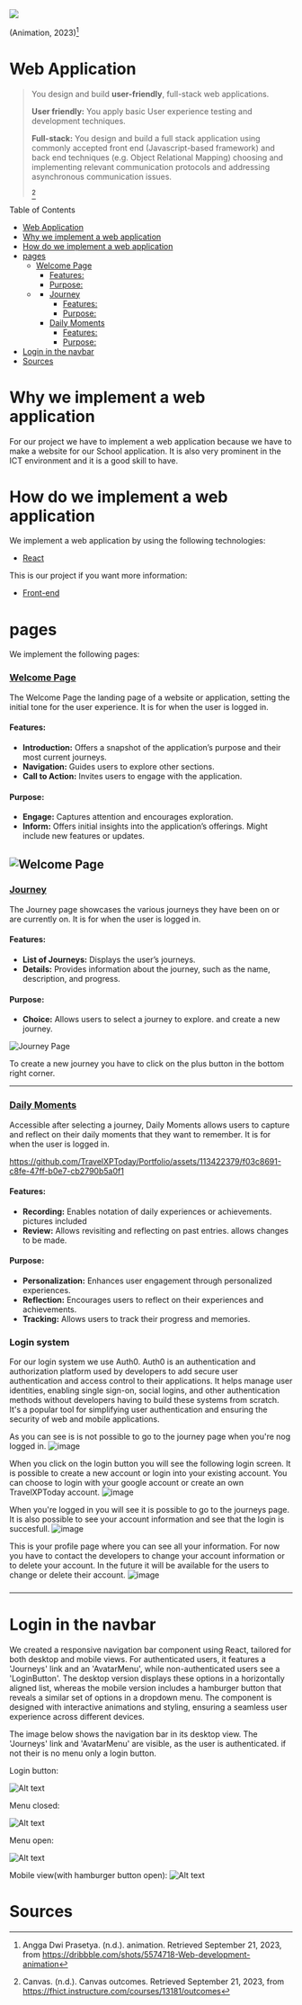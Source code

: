 
<img src="https://cdn.dribbble.com/users/2069402/screenshots/5574718/media/8c5a6ae295d7b6e73adaa9ae68b3b8fd.gif">

(Animation, 2023)[^2]
# Web Application
> You design and build **user-friendly**, full-stack web applications.
>
> **User friendly:** 	You apply basic User experience testing and development techniques.
> 
>**Full-stack:**
 You design and build a full stack application using commonly accepted front end (Javascript-based framework) and back end techniques (e.g. Object Relational Mapping) choosing and implementing relevant communication protocols and addressing asynchronous communication issues.
>
>[^1]

Table of Contents

- [Web Application](#web-application)
- [Why we implement a web application](#why-we-implement-a-web-application)
- [How do we implement a web application](#how-do-we-implement-a-web-application)
- [pages](#pages)
    - [Welcome Page](#welcome-page)
      - [Features:](#features)
      - [Purpose:](#purpose)
  - [](#)
    - [Journey](#journey)
      - [Features:](#features-1)
      - [Purpose:](#purpose-1)
    - [Daily Moments](#daily-moments)
      - [Features:](#features-2)
      - [Purpose:](#purpose-2)
- [Login in the navbar](#login-in-the-navbar)
- [Sources](#sources)


# Why we implement a web application

For our project we have to implement a web application because we have to make a website for our School application. It is also very prominent in the ICT environment and it is a good skill to have.

# How do we implement a web application

We implement a web application by using the following technologies:
- [React](https://reactjs.org/)

This is our project if you want more information:
- [Front-end](https://github.com/TravelXPToday/Frontend)

# pages

We implement the following pages:


### [Welcome Page](https://frontend-puce-one-25.vercel.app)
The Welcome Page  the landing page of a website or application, setting the initial tone for the user experience. It is for when the user is logged in.

#### Features:
- **Introduction:** Offers a snapshot of the application’s purpose and their most current journeys.
- **Navigation:** Guides users to explore other sections.
- **Call to Action:** Invites users to engage with the application. 
  


#### Purpose:
- **Engage:** Captures attention and encourages exploration.
- **Inform:** Offers initial insights into the application’s offerings. Might include new features or updates.

![Welcome Page](.../../../Images/Requirements-Design/Homescreen_Prototype.png)
---

### [Journey](https://frontend-puce-one-25.vercel.app/journey)
The Journey page showcases the various journeys they have been on or are currently on. It is for when the user is logged in.

#### Features:
- **List of Journeys:** Displays the user’s journeys.
- **Details:** Provides information about the journey, such as the name, description, and progress.

#### Purpose:
- **Choice:** Allows users to select a journey to explore. and create a new journey.

![Journey Page](.../../../Images/Requirements-Design/AllJourneys_Prototype.png)

To create a new journey you have to click on the plus button in the bottom right corner.

---

###  [Daily Moments](https://frontend-puce-one-25.vercel.app/journey)
Accessible after selecting a journey, Daily Moments allows users to capture and reflect on their daily moments that they want to remember. It is for when the user is logged in.


https://github.com/TravelXPToday/Portfolio/assets/113422379/f03c8691-c8fe-47ff-b0e7-cb2790b5a0f1


#### Features:
- **Recording:** Enables notation of daily experiences or achievements. pictures included
- **Review:** Allows revisiting and reflecting on past entries. allows changes to be made.

#### Purpose:
- **Personalization:** Enhances user engagement through personalized experiences.
- **Reflection:** Encourages users to reflect on their experiences and achievements.
- **Tracking:** Allows users to track their progress and memories.

### Login system

For our login system we use Auth0. Auth0 is an authentication and authorization platform used by developers to add secure user authentication and access control to their applications. It helps manage user identities, enabling single sign-on, social logins, and other authentication methods without developers having to build these systems from scratch. It's a popular tool for simplifying user authentication and ensuring the security of web and mobile applications.

As you can see is is not possible to go to the journey page when you're nog logged in.
![image](https://github.com/TravelXPToday/Portfolio/assets/113422379/37c5274e-735f-49c4-a3a4-d4fcf81427c0)

When you click on the login button you will see the following login screen. It is possible to create a new account or login into your existing account. You can choose to login with your google account or create an own TravelXPToday account.
![image](https://github.com/TravelXPToday/Portfolio/assets/113422379/b59adb19-7180-46cd-a248-629bdb1dd5e9)

When you're logged in you will see it is possible to go to the journeys page. It is also possible to see your account information and see that the login is succesfull.
![image](https://github.com/TravelXPToday/Portfolio/assets/113422379/aad19eec-5469-4370-ad68-d8276678932e)

This is your profile page where you can see all your information. For now you have to contact the developers to change your account information or to delete your account. In the future it will be available for the users to change or delete their account.
![image](https://github.com/TravelXPToday/Portfolio/assets/113422379/dc587e5d-9856-4db1-9978-962bb6b69d70)





###
---

# Login in the navbar
We created a responsive navigation bar component using React, tailored for both desktop and mobile views. For authenticated users, it features a 'Journeys' link and an 'AvatarMenu', while non-authenticated users see a 'LoginButton'. The desktop version displays these options in a horizontally aligned list, whereas the mobile version includes a hamburger button that reveals a similar set of options in a dropdown menu. The component is designed with interactive animations and styling, ensuring a seamless user experience across different devices.

The image below shows the navigation bar in its desktop view. The 'Journeys' link and 'AvatarMenu' are visible, as the user is authenticated. if not their is no menu only a login button.

Login button:

![Alt text](../Images/navbar/image-4.png)

Menu closed:

![Alt text](../Images/navbar/image-2.png)

Menu open:

![Alt text](../Images/navbar/image-1.png)

Mobile view(with hamburger button open):
![Alt text](../Images/navbar/image-3.png)

# Sources

[^1]:Canvas. (n.d.). Canvas outcomes. Retrieved September 21, 2023, from https://fhict.instructure.com/courses/13181/outcomes

[^2]:Angga Dwi Prasetya. (n.d.). animation. Retrieved September 21, 2023, from https://dribbble.com/shots/5574718-Web-development-animation
